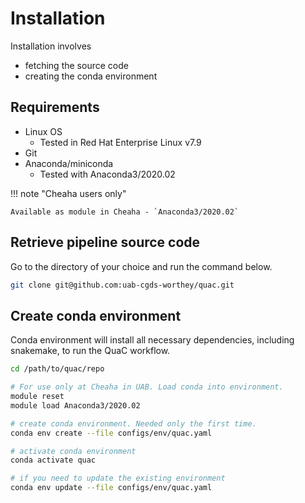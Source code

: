 # Installation

Installation involves

- fetching the source code
- creating the conda environment

## Requirements

- Linux OS
    - Tested in Red Hat Enterprise Linux  v7.9
- Git
- Anaconda/miniconda
    - Tested with Anaconda3/2020.02


!!! note "Cheaha users only"
   
    Available as module in Cheaha - `Anaconda3/2020.02`


## Retrieve pipeline source code

Go to the directory of your choice and run the command below.

```sh
git clone git@github.com:uab-cgds-worthey/quac.git
```


## Create conda environment

Conda environment will install all necessary dependencies, including snakemake, to run the QuaC workflow.

```sh
cd /path/to/quac/repo

# For use only at Cheaha in UAB. Load conda into environment.
module reset
module load Anaconda3/2020.02

# create conda environment. Needed only the first time.
conda env create --file configs/env/quac.yaml

# activate conda environment
conda activate quac

# if you need to update the existing environment
conda env update --file configs/env/quac.yaml
```
